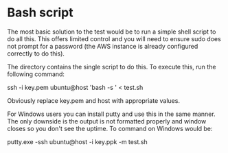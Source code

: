 Bash script
===========

The most basic solution to the test would be to run a simple shell script to do all this.
This offers limited control and you will need to ensure sudo does not prompt for a password
(the AWS instance is already configured correctly to do this).

The directory contains the single script to do this.
To execute this, run the following command:

ssh -i key.pem ubuntu@host 'bash -s ' < test.sh

Obviously replace key.pem and host with appropriate values.

For Windows users you can install putty and use this in the same manner.
The only downside is the output is not formatted properly and window closes so you don't see the uptime.
To command on Windows would be:

putty.exe -ssh ubuntu@host -i key.ppk -m test.sh
